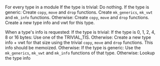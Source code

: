 For every type in a module
	If the type is trivial:
		Do nothing.
	If the type is generic:
		Create `copy`, `move` and `drop` functions.
		Create `mk_generics`, `mk_vwt` and `mk_info` functions.
	Otherwise:
		Create `copy`, `move` and `drop` functions.
		Create a new type info and vwt for this type.

When a type's info is requested:
	If the type is trivial:
		If the type is 0, 1, 2, 4, 8 or 16 bytes: Use one of the TRIVIAL_TIS.
		Otherwise:
			Create a new type info + vwt for that size using the trivial `copy`, `move` and `drop` functions.
			This info should be memoized.
	Otherwise:
		If the type is generic:
			Use the `mk_generics`, `mk_vwt` and `mk_info` functions of that type.
		Otherwise:
			Lookup the type info